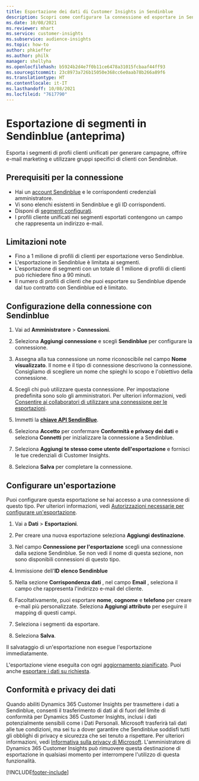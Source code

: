 ```yaml
---
title: Esportazione dei dati di Customer Insights in Sendinblue
description: Scopri come configurare la connessione ed esportare in Sendinblue.
ms.date: 10/08/2021
ms.reviewer: mhart
ms.service: customer-insights
ms.subservice: audience-insights
ms.topic: how-to
author: phkieffer
ms.author: philk
manager: shellyha
ms.openlocfilehash: b5924b2d4e7f0b11ce6478a31015fcbaaf44ff93
ms.sourcegitcommit: 23c8973a726b15050e368cc6e0aab78b266a89f6
ms.translationtype: HT
ms.contentlocale: it-IT
ms.lasthandoff: 10/08/2021
ms.locfileid: "7617790"
---
```

# <a name="export-segments-to-sendinblue-preview"></a>Esportazione di segmenti in Sendinblue (anteprima)

Esporta i segmenti di profii clienti unificati per generare campagne, offrire e-mail marketing e utilizzare gruppi specifici di clienti con Sendinblue.

## <a name="prerequisites-for-connection"></a>Prerequisiti per la connessione

-   Hai un [account Sendinblue](https://www.sendinblue.com/) e le corrispondenti credenziali amministratore.
-   Vi sono elenchi esistenti in Sendinblue e gli ID corrispondenti.
-   Disponi di [segmenti configurati](segments.md).
-   I profili cliente unificati nei segmenti esportati contengono un campo che rappresenta un indirizzo e-mail.

## <a name="known-limitations"></a>Limitazioni note

- Fino a 1 milione di profili di clienti per esportazione verso Sendinblue.
- L'esportazione in Sendinblue è limitata ai segmenti.
- L'esportazione di segmenti con un totale di 1 milione di profili di clienti può richiedere fino a 90 minuti. 
- Il numero di profili di clienti che puoi esportare su Sendinblue dipende dal tuo contratto con Sendinblue ed è limitato.

## <a name="set-up-connection-to-sendinblue"></a>Configurazione della connessione con Sendinblue

1. Vai ad **Amministratore** > **Connessioni**.

1. Seleziona **Aggiungi connessione** e scegli **Sendinblue** per configurare la connessione.

1. Assegna alla tua connessione un nome riconoscibile nel campo **Nome visualizzato**. Il nome e il tipo di connessione descrivono la connessione. Consigliamo di scegliere un nome che spieghi lo scopo e l'obiettivo della connessione.

1. Scegli chi può utilizzare questa connessione. Per impostazione predefinita sono solo gli amministratori. Per ulteriori informazioni, vedi [Consentire ai collaboratori di utilizzare una connessione per le esportazioni](connections.md#allow-contributors-to-use-a-connection-for-exports).

1. Immetti la **[chiave API SendinBlue](https://developers.sendinblue.com/docs/getting-started#:~:text=Get%20your%20API%20key&text=You%20can%20create%20one%20from,your%20settings%20This%20API%20key)**.

1. Seleziona **Accetto** per confermare **Conformità e privacy dei dati** e seleziona **Connetti** per inizializzare la connessione a Sendinblue.

1. Seleziona **Aggiungi te stesso come utente dell'esportazione** e fornisci le tue credenziali di Customer Insights.

1. Seleziona **Salva** per completare la connessione.

## <a name="configure-an-export"></a>Configurare un'esportazione

Puoi configurare questa esportazione se hai accesso a una connessione di questo tipo. Per ulteriori informazioni, vedi [Autorizzazioni necessarie per configurare un'esportazione](export-destinations.md#set-up-a-new-export).

1. Vai a **Dati** > **Esportazioni**.

1. Per creare una nuova esportazione seleziona **Aggiungi destinazione**.

1. Nel campo **Connessione per l'esportazione** scegli una connessione dalla sezione Sendinblue. Se non vedi il nome di questa sezione, non sono disponibili connessioni di questo tipo.

1. Immissione dell'**ID elenco Sendinblue** 

1. Nella sezione **Corrispondenza dati** , nel campo **Email** , seleziona il campo che rappresenta l'indirizzo e-mail del cliente. 

1. Facoltativamente, puoi esportare **nome**, **cognome** e **telefono** per creare e-mail più personalizzate. Seleziona **Aggiungi attributo** per eseguire il mapping di questi campi.

1. Seleziona i segmenti da esportare. 

1. Seleziona **Salva**.

Il salvataggio di un'esportazione non esegue l'esportazione immediatamente.

L'esportazione viene eseguita con ogni [aggiornamento pianificato](system.md#schedule-tab). Puoi anche [esportare i dati su richiesta](export-destinations.md#run-exports-on-demand). 


## <a name="data-privacy-and-compliance"></a>Conformità e privacy dei dati

Quando abiliti Dynamics 365 Customer Insights per trasmettere i dati a Sendinblue, consenti il trasferimento di dati al di fuori del limite di conformità per Dynamics 365 Customer Insights, inclusi i dati potenzialmente sensibili come i Dati Personali. Microsoft trasferirà tali dati alle tue condizioni, ma sei tu a dover garantire che Sendinblue soddisfi tutti gli obblighi di privacy e sicurezza che sei tenuto a rispettare. Per ulteriori informazioni, vedi [Informativa sulla privacy di Microsoft](https://go.microsoft.com/fwlink/?linkid=396732).
L'amministratore di Dynamics 365 Customer Insights può rimuovere questa destinazione di esportazione in qualsiasi momento per interrompere l'utilizzo di questa funzionalità.


[!INCLUDE[footer-include](../includes/footer-banner.md)]
